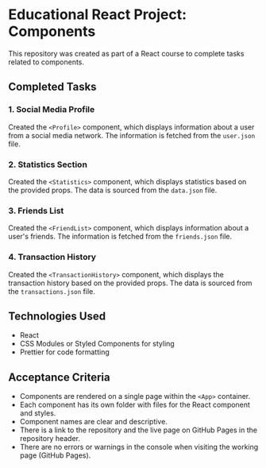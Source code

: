 # Educational React Project: Components

This repository was created as part of a React course to complete tasks related to components.

## Completed Tasks

### 1. Social Media Profile

Created the `<Profile>` component, which displays information about a user from a social media network. The information is fetched from the `user.json` file.

### 2. Statistics Section

Created the `<Statistics>` component, which displays statistics based on the provided props. The data is sourced from the `data.json` file.

### 3. Friends List

Created the `<FriendList>` component, which displays information about a user's friends. The information is fetched from the `friends.json` file.

### 4. Transaction History

Created the `<TransactionHistory>` component, which displays the transaction history based on the provided props. The data is sourced from the `transactions.json` file.

## Technologies Used

- React
- CSS Modules or Styled Components for styling
- Prettier for code formatting

## Acceptance Criteria

- Components are rendered on a single page within the `<App>` container.
- Each component has its own folder with files for the React component and styles.
- Component names are clear and descriptive.
- There is a link to the repository and the live page on GitHub Pages in the repository header.
- There are no errors or warnings in the console when visiting the working page (GitHub Pages).

